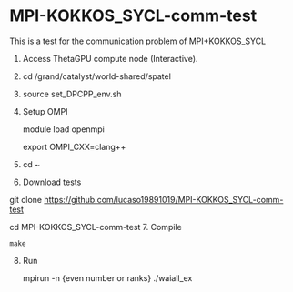# MPI-KOKKOS_SYCL-comm-test
This is a test for the communication problem of MPI+KOKKOS_SYCL

1. Access ThetaGPU compute node (Interactive).
2. cd /grand/catalyst/world-shared/spatel
3. source set_DPCPP_env.sh
4. Setup OMPI

   module load openmpi
   
   export OMPI_CXX=clang++
5. cd ~
6. Download tests

  git clone https://github.com/lucaso19891019/MPI-KOKKOS_SYCL-comm-test

  cd  MPI-KOKKOS_SYCL-comm-test
7. Compile

	make
8. Run

	mpirun -n {even number or ranks} ./waiall_ex
